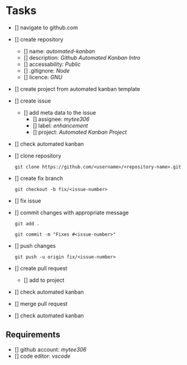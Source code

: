 # Tasks

- [] navigate to github.com
- [] create repository
  - [] name: _automated-kanban_
  - [] description: _Github Automated Kanban Intro_
  - [] accessability: _Public_
  - [] .gitignore: _Node_
  - [] licence: _GNU_
- [] create project from automated kanban template
- [] create issue
  - [] add meta data to the issue
    - [] assignee: _mytee306_
    - [] label: _enhancement_
    - [] project: _Automated Kanban Project_
- [] check automated kanban
- [] clone repository

  `git clone https://github.com/<username>/<repository-name>.git`

- [] create fix branch

  `git checkout -b fix/<issue-number>`

- [] fix issue
- [] commit changes with appropriate message

  `git add .`

  `git commit -m "Fixes #<issue-number>"`

- [] push changes

  `git push -u origin fix/<issue-number>`

- [] create pull request
  - [] add to project
- [] check automated kanban
- [] merge pull request
- [] check automated kanban

## Requirements

- [] github account: _mytee306_
- [] code editor: _vscode_
